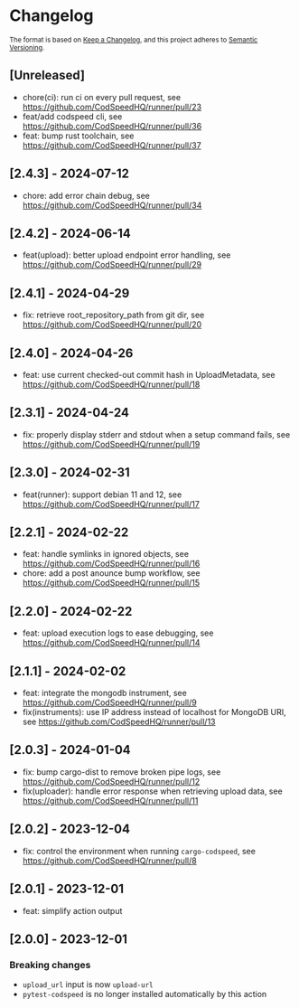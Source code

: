 # Changelog

<sub>
The format is based on <a href="https://keepachangelog.com/en/1.0.0/">Keep a Changelog</a>,
and this project adheres to <a href="https://semver.org/spec/v2.0.0.html">Semantic Versioning</a>.
</sub>

## [Unreleased]

- chore(ci): run ci on every pull request, see https://github.com/CodSpeedHQ/runner/pull/23
- feat/add codspeed cli, see https://github.com/CodSpeedHQ/runner/pull/36
- feat: bump rust toolchain, see https://github.com/CodSpeedHQ/runner/pull/37

## [2.4.3] - 2024-07-12

- chore: add error chain debug, see https://github.com/CodSpeedHQ/runner/pull/34

## [2.4.2] - 2024-06-14

- feat(upload): better upload endpoint error handling, see https://github.com/CodSpeedHQ/runner/pull/29

## [2.4.1] - 2024-04-29

- fix: retrieve root_repository_path from git dir, see https://github.com/CodSpeedHQ/runner/pull/20

## [2.4.0] - 2024-04-26

- feat: use current checked-out commit hash in UploadMetadata, see https://github.com/CodSpeedHQ/runner/pull/18

## [2.3.1] - 2024-04-24

- fix: properly display stderr and stdout when a setup command fails, see https://github.com/CodSpeedHQ/runner/pull/19

## [2.3.0] - 2024-02-31

- feat(runner): support debian 11 and 12, see https://github.com/CodSpeedHQ/runner/pull/17

## [2.2.1] - 2024-02-22

- feat: handle symlinks in ignored objects, see https://github.com/CodSpeedHQ/runner/pull/16
- chore: add a post anounce bump workflow, see https://github.com/CodSpeedHQ/runner/pull/15

## [2.2.0] - 2024-02-22

- feat: upload execution logs to ease debugging, see https://github.com/CodSpeedHQ/runner/pull/14

## [2.1.1] - 2024-02-02

- feat: integrate the mongodb instrument, see https://github.com/CodSpeedHQ/runner/pull/9
- fix(instruments): use IP address instead of localhost for MongoDB URI, see https://github.com/CodSpeedHQ/runner/pull/13

## [2.0.3] - 2024-01-04

- fix: bump cargo-dist to remove broken pipe logs, see https://github.com/CodSpeedHQ/runner/pull/12
- fix(uploader): handle error response when retrieving upload data, see https://github.com/CodSpeedHQ/runner/pull/11

## [2.0.2] - 2023-12-04

- fix: control the environment when running `cargo-codspeed`, see https://github.com/CodSpeedHQ/runner/pull/8

## [2.0.1] - 2023-12-01

- feat: simplify action output

## [2.0.0] - 2023-12-01

### Breaking changes

- `upload_url` input is now `upload-url`
- `pytest-codspeed` is no longer installed automatically by this action
